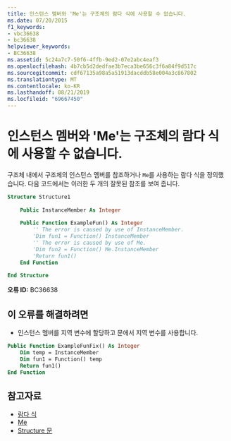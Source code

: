 ```yaml
---
title: 인스턴스 멤버와 'Me'는 구조체의 람다 식에 사용할 수 없습니다.
ms.date: 07/20/2015
f1_keywords:
- vbc36638
- bc36638
helpviewer_keywords:
- BC36638
ms.assetid: 5c24a7c7-50f6-4ffb-9ed2-07e2abc4eaf3
ms.openlocfilehash: 4b7cb5d2dedfae3b7eca3be656c3f6a84f9d517c
ms.sourcegitcommit: cdf67135a98a5a51913dacddb58e004a3c867802
ms.translationtype: MT
ms.contentlocale: ko-KR
ms.lasthandoff: 08/21/2019
ms.locfileid: "69667450"
---
```

# <a name="instance-members-and-me-cannot-be-used-within-a-lambda-expression-in-structures"></a>인스턴스 멤버와 'Me'는 구조체의 람다 식에 사용할 수 없습니다.
구조체 내에서 구조체의 인스턴스 멤버를 참조하거나 `Me`를 사용하는 람다 식을 정의했습니다. 다음 코드에서는 이러한 두 개의 잘못된 참조를 보여 줍니다.  
  
```vb  
Structure Structure1  
  
    Public InstanceMember As Integer  
  
    Public Function ExampleFun() As Integer  
        '' The error is caused by use of InstanceMember.  
        'Dim fun1 = Function() InstanceMember  
        '' The error is caused by use of Me.  
        'Dim fun2 = Function() Me.InstanceMember  
        'Return fun1()  
    End Function  
  
End Structure  
```  
  
 **오류 ID:** BC36638  
  
## <a name="to-correct-this-error"></a>이 오류를 해결하려면  
  
- 인스턴스 멤버를 지역 변수에 할당하고 문에서 지역 변수를 사용합니다.  
  
```vb  
Public Function ExampleFunFix() As Integer  
    Dim temp = InstanceMember  
    Dim fun1 = Function() temp  
    Return fun1()  
End Function  
```  
  
## <a name="see-also"></a>참고자료

- [람다 식](../../visual-basic/programming-guide/language-features/procedures/lambda-expressions.md)
- [Me](../programming-guide/program-structure/me-my-mybase-and-myclass.md#me)
- [Structure 문](../../visual-basic/language-reference/statements/structure-statement.md)
